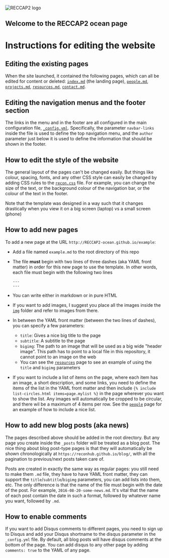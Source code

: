 ![RECCAP2 logo](img/CCI_reccap2_positive.png)

## Welcome to the RECCAP2 ocean page

# Instructions for editing the website

## Editing the existing pages

When the site launched, it contained the following pages, which can all be edited for content or deleted: [`index.md`](./index.md) (the landing page), [`people.md`](./people.md), [`projects.md`](./projects.md), [`resources.md`](./resources.md), [`contact.md`](./contact.md).

## Editing the navigation menus and the footer section

The links in the menu and in the footer are all configured in the main configuration file, [`_config.yml`](./_config.yml). Specifically, the parameter `navbar-links` inside the file is used to define the top navigation menu, and the `author` parameter just below it is used to define the information that should be shown in the footer.

## How to edit the style of the website

The general layout of the pages can't be changed easily.  But things like colour, spacing, fonts, and any other CSS style can easily be changed by adding CSS rules to the [`recon.css`](./css/recon.css) file. For example, you can change the size of the text, or the background colour of the navigation bar, or the colour of the text in the footer.

Note that the template was designed in a way such that it changes drastically when you view it on a big screen (laptop) vs a small screen (phone)

## How to add new pages

To add a new page at the URL `http://RECCAP2-ocean.github.io/example`:

- Add a file named `example.md` to the root directory of this repo
- The file **must** begin with two lines of three dashes (aka YAML front matter) in order for this new page to use the template. In other words, each file must begin with the following two lines

    ```
    ---
    ---
    ```
- You can write either in markdown or in pure HTML
- If you want to add images, I suggest you place all the images inside the [`img`](./img) folder and refer to images from there.
- In between the YAML front matter (between the two lines of dashes), you can specify a few parameters:
  - `title`: Gives a nice big title to the page
  - `subtitle`: A subtitle to the page
  - `bigimg`: The path to an image that will be used as a big wide "header image". This path has to point to a local file in this repository, it cannot point to an image on the web
  - You can see the [`resources`](https://raw.githubusercontent.com/RECCAP2-ocean/RECCAP2-ocean.github.io/master/resources.md) page to see an example of using the `title` and `bigimg` parameters
- If you want to include a list of items on the page, where each item has an image, a short description, and some links, you need to define the items of the list in the YAML front matter and then include `{% include list-circles.html items=page.mylist %}` in the page wherever you want to show the list. Any images will automatically be cropped to be circular, and there wil be a maximum of 4 items per row. See the [`people`](https://raw.githubusercontent.com/RECCAP2-ocean/RECCAP2-ocean.github.io/master/people.md) page for an example of how to include a nice list.

## How to add new blog posts (aka news)

The pages described above should be added in the root directory. But any page you create inside the `_posts` folder will be treated as a blog post. The nice thing about blog post-type pages is that they will automatically be shown chronologically at `https://reconhub.github.io/blog/`, with all the pagination to previous/next posts taken care of.

Posts are created in exactly the same way as regular pages: you still need to make them `.md` file, they have to have YAML front matter, they can support the `title`/`subtitle`/`bigimg` parameters, you can add lists into them, etc. The only difference is that the name of the file must begin with the date of the post. For example, `2016-08-20-some-news.md`. It's vital that the name of each post contain the date in such a format, followed by whatever name you want, followed by `.md`.

## How to enable comments
If you want to add Disqus comments to different pages, you need to sign up to Disqus and add your Disqus shortname to the disqus parameter in the `_config.yml` file. By default, all blog posts will have disqus comments at the bottom of the page. You can add disqus to any other page by adding `comments: true` to the YAML of any page.
